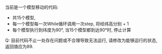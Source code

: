 当前是一个模型移动的代码:

* 共15个模型,
* 每一个模型每一次While循环调用一次step, 将经纬高分别 + 1
* 每个模型执行到纬度为90°, 当15个模型都到达90°时, 停止计算

Q: 目前代码不止一处存在问题或不合理导致无法运行, 请修改为能够运行的状态, 返回值应为89.
